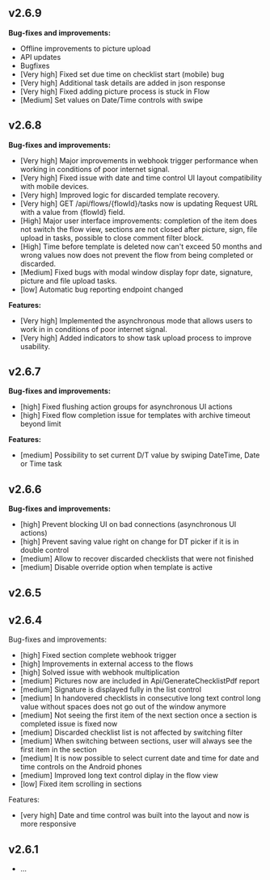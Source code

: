 ## v2.6.9

**Bug-fixes and improvements:**

- Offline improvements to picture upload
- API updates
- Bugfixes
- [Very high] Fixed set due time on checklist start (mobile) bug
- [Very high] Additional task details are added in json response
- [Very high] Fixed adding picture process is stuck in Flow
- [Medium] Set values on Date/Time controls with swipe

## v2.6.8

**Bug-fixes and improvements:**

- [Very high] Major improvements in webhook trigger performance when working in conditions of poor internet signal.
- [Very high] Fixed issue with date and time control UI layout compatibility with mobile devices.
- [Very high] Improved logic for discarded template recovery.
- [Very high] GET ​/api​/flows​/{flowId}​/tasks now is updating Request URL with a value from {flowId}​ field.
- [High] Major user interface improvements: completion of the item does not switch the flow view, sections are not closed after picture, sign, file upload in tasks, possible to close comment filter block.
- [High] Time before template is deleted now can't exceed 50 months and wrong values now does not prevent the flow from being completed or discarded.
- [Medium] Fixed bugs with modal window display fopr date, signature, picture and file upload tasks.
- [low] Automatic bug reporting endpoint changed

**Features:**

- [Very high] Implemented the asynchronous mode that allows users to work in in conditions of poor internet signal.
- [Very high] Added indicators to show task upload process to improve usability.



## v2.6.7

**Bug-fixes and improvements:**

- [high] Fixed flushing action groups for asynchronous UI actions
- [high] Fixed flow completion issue for templates with archive timeout beyond limit

**Features:**

- [medium] Possibility to set current D/T value by swiping DateTime, Date or Time task

## v2.6.6

**Bug-fixes and improvements:**

- [high] Prevent blocking UI on bad connections (asynchronous UI actions)
- [high] Prevent saving value right on change for DT picker if it is in double control
- [medium] Allow to recover discarded checklists that were not finished
- [medium] Disable override option when template is active

## v2.6.5

## v2.6.4

Bug-fixes and improvements:

- [high] Fixed section complete webhook trigger
- [high] Improvements in external access to the flows
- [high] Solved issue with webhook multiplication
- [medium] Pictures now are included in Api/GenerateChecklistPdf report
- [medium] Signature is displayed fully in the list control
- [medium] In handovered checklists in consecutive long text control long value without spaces does not go out of the window anymore
- [medium] Not seeing the first item of the next section once a section is completed issue is fixed now
- [medium] Discarded checklist list is not affected by switching filter
- [medium] When switching between sections, user will always see the first item in the section
- [medium] It is now possible to select current date and time for date and time controls on the Android phones
- [medium] Improved long text control diplay in the flow view
- [low] Fixed item scrolling in sections 

Features:
- [very high] Date and time control was built into the layout and now is more responsive


## v2.6.1

- ...

